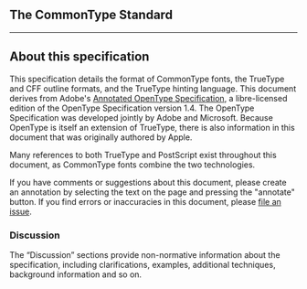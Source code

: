 <div xmlns="http://www.w3.org/1999/xhtml" class="article"><div class="titlepage"><div><div><h2 class="title"><a name="idm300715661840"></a>The CommonType Standard</h2></div></div><hr/></div><div class="section"><div class="titlepage"><div><div><h2 class="title" style="clear: both"><a name="section.about"></a>About this specification</h2></div></div></div><div role="specification" class="section"><div class="titlepage"/><p>This specification details the format of CommonType fonts,
          the TrueType and CFF outline formats, and the TrueType
          hinting language. This document derives from Adobe's
          <a class="link" href="https://github.com/adobe-type-tools/aots" target="_top">Annotated
          OpenType Specification</a>, a libre-licensed edition of the
          OpenType Specification version 1.4. The OpenType Specification was
          developed jointly by Adobe and Microsoft. Because OpenType is
          itself an extension of TrueType, there is also information in
          this document that was originally authored by Apple.</p><p>Many references to both TrueType and PostScript exist
          throughout this document, as CommonType fonts combine the two
          technologies.</p><p>If you have comments or suggestions about this document,
          please create an annotation by selecting the text on the page and
          pressing the "annotate" button. If you find errors or inaccuracies
          in this document, please <a class="link" href="https://github.com/commontype-standard/commontype-standard.github.io/issues/new" target="_top">file
          an issue</a>.</p></div><div role="discussion" class="section"><div class="titlepage"><div><div><h3 class="title"><a name="section.1.2"></a>Discussion</h3></div></div></div><p>The “Discussion” sections provide non-normative information about
           the specification, including clarifications, examples, additional
           techniques, background information and so on.</p></div></div></div>